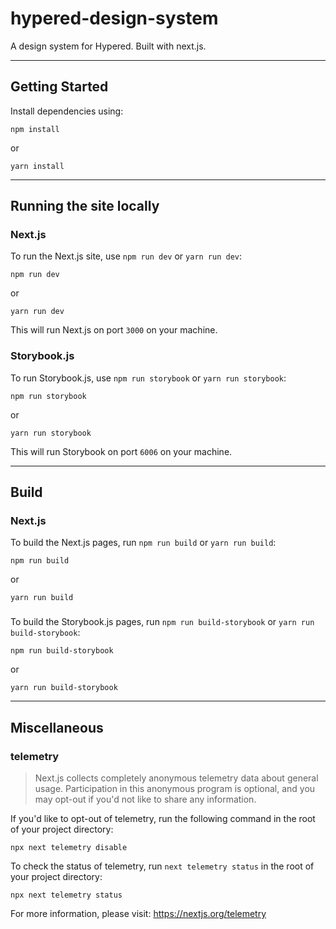 # hypered-design-system

A design system for Hypered. Built with next.js.

---

## Getting Started

Install dependencies using:

```
npm install
```

or

```
yarn install
```

---

## Running the site locally

### Next.js

To run the Next.js site, use `npm run dev` or `yarn run dev`:

```
npm run dev
```

or

```
yarn run dev
```

This will run Next.js on port `3000` on your machine.

### Storybook.js

To run Storybook.js, use `npm run storybook` or `yarn run storybook`:

```
npm run storybook
```

or

```
yarn run storybook
```

This will run Storybook on port `6006` on your machine.

---

## Build

### Next.js

To build the Next.js pages, run `npm run build` or `yarn run build`:

```
npm run build
```

or

```
yarn run build
```

###

To build the Storybook.js pages, run `npm run build-storybook` or `yarn run build-storybook`:

```
npm run build-storybook
```

or

```
yarn run build-storybook
```

---

## Miscellaneous

### telemetry

> Next.js collects completely anonymous telemetry data about general usage. Participation in this anonymous program is optional, and you may opt-out if you'd not like to share any information.

If you'd like to opt-out of telemetry, run the following command in the root of your project directory:

```
npx next telemetry disable
```

To check the status of telemetry, run `next telemetry status` in the root of your project directory:

```
npx next telemetry status
```

For more information, please visit: https://nextjs.org/telemetry

